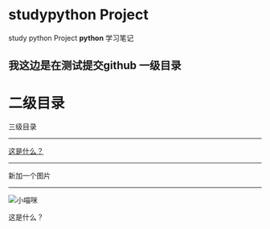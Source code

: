 ﻿# studypython Project
study python Project
**python** 学习笔记

我这边是在测试提交github
一级目录
----

二级目录
====

三级目录


----------

[这是什么？][1]

----------


  新加一个图片


----------

![小喵咪][1]


  [1]: https://timgsa.baidu.com/timg?image&quality=80&size=b9999_10000&sec=1564070304764&di=e22dc9dd75b538306a6371a6c6e39559&imgtype=jpg&src=http://img0.imgtn.bdimg.com/it/u=3542326865,3709215973&fm=214&gp=0.jpg
  
  
  这是什么？
